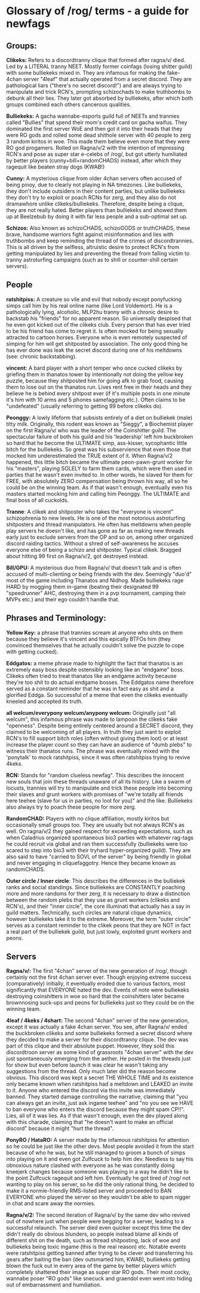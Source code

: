 # Glossary of /rog/ terms - a guide for newfags

## Groups:

**Clikeks:** Refers to a discordtranny clique that formed after ragna/v/ died. Led by a LITERAL tranny NEET. Mostly former coinfags (losing shitter guild) with some bulliekeks mixed in. They are infamous for making the fake-4chan server "4leaf" that actually operated from a secret discord. They are pathological liars ("there's no secret discord!") and are always trying to manipulate and trick RCN's, prompting schizochads to make truthbombs to debunk all their lies. They later got absorbed by bulliekeks, after which both groups combined each others cancerous qualities.

**Bulliekeks:** A gacha wannabe-esports guild full of NEETs and trannies called "Bullies" that spend their mom's credit card on gacha waifus. They dominated the first server WoE and then got it into their heads that they were RO gods and rolled some dead shithole server with 40 people to zerg 3 random kiritos in woe. This made them believe even more that they were RO god progamers. Rolled on Ragna/v/2 with the intention of impressing RCN's and pose as super star e-celebs of /rog/, but got utterly humiliated by better players (cunny+bill+randomCHADS) instead, after which they ragequit like beaten stray dogs (KWAB!)

**Cunny:** A mysterious clique from older 4chan servers often accused of being pinoy, due to clearly not playing in NA timezones. Like bulliekeks, they don't include outsiders in their content parties, but unlike bulliekeks they don't try to exploit or poach RCNs for zerg, and they also do not dramawhore unlike clikeks/bulliekeks. Therefore, despite being a clique, they are not really hated. Better players than bulliekeks and showed them up at Beelzebub by doing it with far less people and a sub-optimal set up.

**Schizos:** Also known as schizoCHADS, schizoGODS or truthCHADS, these brave, handsome warriors fight against misinformation and lies with truthbombs and keep reminding the thread of the crimes of discordtrannies. This is all driven by the selfless, altruistic desire to protect RCN's from getting manipulated by lies and preventing the thread from falling victim to tranny astroturfing campaigns (such as to shill or counter-shill certain servers).

## People

**ratshitpiss:** A creature so vile and evil that nobody except ponyfucking simps call him by his real online name (like Lord Voldemort). He is a pathologically lying, alcoholic, MLP2hu tranny with a chronic desire to backstab his "friends" for no apparent reason. So universally despised that he even got kicked out of the clikeks club. Every person that has ever tried to be his friend has come to regret it. Is often mocked for being sexually attracted to cartoon horses. Everyone who is even remotely suspected of simping for him will get shitposted by association. The only good thing he has ever done was leak the secret discord during one of his meltdowns (see: chronic backstabbing).

**vincent:** A bard player with a short temper who once cucked clikeks by griefing them in thanatos tower by intentionally not doing the yellow key puzzle, because they shitposted him for going afk to grab food, causing them to lose out on the thanatos run. Lives rent free in their heads and they believe he is behind every shitpost ever (if it's multiple posts in one minute it's him with 10 arms and 5 phones samefagging etc.). Often claims to be "undefeated" (usually referring to getting 99 before clikeks do).

**Peonggy:** A lowly lifeform that subsists entirely of a diet on bulliekek (male) titty milk. Originally, this rodent was known as "Sieggy", a Biochemist player on the first Ragna/v/ who was the leader of the Coinshitter guild. The spectacular failure of both his guild and his 'leadership' left him buckbroken so hard that he become the ULTIMATE simp, ass-kisser, sycophantic little bitch for the bulliekeks. So great was his subservience that even those that mocked him underestimated the TRUE extent of it. When Ragna/v/2 happened, this little bitch became the ultimate peon-pawn-grunt worker for his "masters", playing SOLELY to farm them cards, which were then used in parties that he wasn't even invited to. In other words, he slaved for them for FREE, with absolutely ZERO compensation being thrown his way, all so he could be on the winning team. As if that wasn't enough, eventually even his masters started mocking him and calling him Peonggy. The ULTIMATE and final boss of all cuckolds.

**Tranne**: A clikek and shitposter who takes the "everyone is vincent" schizophrenia to new levels. He is one of the most notorious astroturfing shitposters and thread manipulators. He often has meltdowns when people play servers he doesn't like, and has gone as far as making new threads early just to exclude servers from the OP and so on, among other organized discord raiding tactics. Without a shred of self-awareness he accuses everyone else of being a schizo and shitposter. Typical clikek. Bragged about hitting 99 first on Ragna/v/2, got destroyed instead.

**Bill/GPU:** A mysterious duo from Ragna/v/ that doesn't talk and is often accused of multi-clienting or being friends with the dev. Seemingly "duo'd" most of the game including Thanatos and Nidhog. Made bulliekeks rage HARD by mogging them in-game (beating their designated 99 "speedrunner" AHC, destroying them in a pvp tournament, camping their MVPs etc.) and their ego couldn't handle that.

## Phrases and Terminology:

**Yellow Key:** a phrase that trannies scream at anyone who shits on them because they believe it's vincent and this epically BTFOs him (they convinced themselves that he actually couldn't solve the puzzle to cope with getting cucked).

**Eddgatos:** a meme phrase made to highlight the fact that thanatos is an extremely easy boss despite ostensibly looking like an "endgame" boss. Clikeks often tried to treat thanatos like an endgame activity because they're too shit to do actual endgame bosses. The Eddgatos name therefore served as a constant reminder that he was in fact easy as shit and a glorified Eddga. So successful of a meme that even the clikeks eventually kneeled and accepted its truth.

**all welcum/everypony welcum/anypony welcum:** Originally just "all welcum", this infamous phrase was made to lampoon the clikeks fake "openness". Despite being entirely centered around a SECRET discord, they claimed to be welcoming of all players. In truth they just want to exploit RCN's to fill support bitch roles (often without giving them loot) or at least increase the player count so they can have an audience of "dumb plebs" to witness their thanatos runs. The phrase was eventually mixed with the 'ponytalk' to mock ratshitpiss, since it was often ratshitpiss trying to revive 4keks.

**RCN:** Stands for "random clueless newfag". This describes the innocent new souls that join these threads unaware of all its history. Like a swarm of locusts, trannies will try to manipulate and trick these people into becoming their slaves and grunt workers with promises of "we're totally all friends here teehee (slave for us in parties, no loot for you)" and the like. Bulliekeks also always try to poach these people for more zerg.

**RandomCHAD:** Players with no clique affiliation, mostly kiritos but occasionally small groups too. They are usually but not always RCN's as well. On ragna/v/2 they gained respect for exceeding expectations, such as when Caladrius organized spontaneous bio3 parties with whatever rag-tags he could recruit via global and ran them successfully (bulliekeks were too scared to step into bio3 with their tryhard hyper-organized guild). They are also said to have "carried to SOVL of the server" by being friendly in global and never engaging in cliquefaggotry. Hence they became known as randomCHADS.

**Outer circle / Inner circle**: This describes the differences in the bulliekek ranks and social standings. Since bulliekeks are CONSTANTLY poaching more and more randoms for their zerg, it is necessary to draw a distinction between the random plebs that they use as grunt workers (clikeks and RCN's), and their "inner circle", the core illuminati that actually has a say in guild matters. Technically, such circles are natural clique dynamics, however bulliekeks take it to the extreme. Moreover, the term "outer circle" serves as a constant reminder to the clikek peons that they are NOT in fact a real part of the bulliekek guild, but just lowly, exploited grunt workers and peons.

## Servers

**Ragna/v/:** The first "4chan" server of the new generation of /rog/, though certainly not the first 4chan server ever. Though enjoying extreme success (comparatively) initially, it eventually eroded due to various factors, most significantly that EVERYONE hated the dev. Events of note were bulliekeks destroying coinshitters in woe so hard that the coinshitters later became brownnosing suck-ups and peons for bulliekeks just so they could be on the winning team.

**4leaf / 4keks / 4shart:** The second "4chan" server of the new generation, except it was actually a fake 4chan server. You see, after Ragna/v/ ended the buckbroken clikeks and some bulliekeks formed a secret discord where they decided to make a server for their discordtranny clique. The dev was part of this clique and their absolute puppet. However, they sold this discordtroon server as some kind of grassroots "4chan server" with the dev just spontaneously emerging from the aether. He posted in the threads just for show but even before launch it was clear he wasn't taking any suggestions from the thread. Only much later did the reason become obvious. This discord was kept a secret THE WHOLE TIME and its existence only became known when ratshitpiss had a meltdown and LEAKED an invite to it. Anyone who entered the discord via this invite was immediately banned. They started damage controlling the narrative, claiming that "you can always get an invite, just ask ingame teehee" and "no you see we HAVE to ban everyone who enters the discord because they might spam CP!!". Lies, all of it was lies. As if that wasn't enough, even the dev played along with this charade, claiming that "he doesn't want to make an official discord" because it might "hurt the thread".

**PonyRO / HataRO:** A server made by the infamous ratshitpiss for attention so he could be just like the other devs. Most people avoided it from the start because of who he was, but he still managed to groom a bunch of simps into playing on it and even got Zulfcuck to help him dev. Needless to say his obnoxious nature clashed with everyone as he was constantly doing kneejerk changes because someone was playing in a way he didn't like to the point Zulfcuck ragequit and left him. Eventually he got tired of /rog/ not wanting to play on his server, so he did the only rational thing, he decided to make it a normie-friendly RMS-listed server and proceeded to BAN EVERYONE who played the server so they wouldn't be able to spam nigger in chat and scare away the normies. 

**Ragna/v/2:** The second iteration of Ragna/v/ by the same dev who revived out of nowhere just when people were begging for a server, leading to a successful relaunch. The server died even quicker except this time the dev didn't really do obvious blunders, so people instead blame all kinds of different shit on the death, such as thread shitposting, lack of woe and bulliekeks being toxic ingame (this is the real reason) etc. Notable events were ratshitpiss getting banned after trying to be clever and transferring his gears after baiting the ban (dev outsmarted him, KWAB), bulliekeks getting blown the fuck out in every area of the game by better players which completely shattered their image as super star RO gods. Their most cocky, wannabe poser "RO gods" like snecuck and graendol even went into hiding out of embarrassment and humiliation.